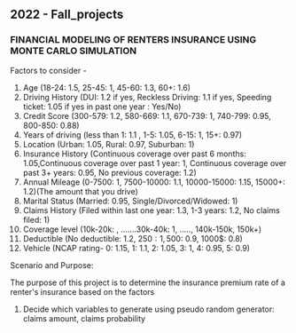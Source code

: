 ## 2022 - Fall_projects 
### FINANCIAL MODELING OF RENTERS INSURANCE USING MONTE CARLO SIMULATION

Factors to consider - 
1. Age (18-24: 1.5, 25-45: 1, 45-60: 1.3, 60+: 1.6)
2. Driving History (DUI: 1.2 if yes, Reckless Driving: 1.1 if yes, Speeding ticket: 1.05 if yes in past one year : Yes/No) 
3. Credit Score (300-579: 1.2, 580-669: 1.1, 670-739: 1, 740-799: 0.95, 800-850: 0.88)
4. Years of driving (less than 1: 1.1 , 1-5: 1.05, 6-15: 1, 15+: 0.97) 
5. Location (Urban: 1.05, Rural: 0.97, Suburban: 1)
6. Insurance History (Continuous coverage over past 6 months: 1.05,Continuous coverage over past 1 year: 1, Continuous coverage over past 3+ years: 0.95, No previous coverage: 1.2)
7. Annual Mileage (0-7500: 1, 7500-10000: 1.1, 10000-15000: 1.15, 15000+: 1.2)(The amount that you drive)
8. Marital Status (Married: 0.95, Single/Divorced/Widowed: 1)
9. Claims History (Filed within last one year: 1.3, 1-3 years: 1.2, No claims filed: 1)
10. Coverage level (10k-20k: , .......30k-40k: 1, ....., 140k-150k, 150k+)
11. Deductible (No deductible: 1.2, 250$:1, 500$: 0.9, 1000$: 0.8)
12. Vehicle (NCAP rating- 0: 1.15, 1: 1.1, 2: 1.05, 3: 1, 4: 0.95, 5: 0.9)
 

Scenario and Purpose:

The purpose of this project is to determine the insurance premium rate of a renter's insurance based on the factors


1. Decide which variables to generate using pseudo random generator: claims amount, claims probability